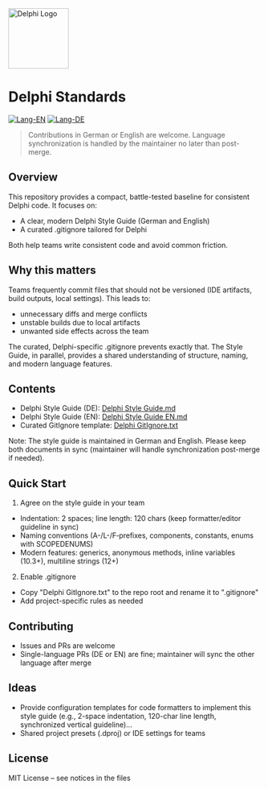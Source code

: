 <div align="left">
  <a href="https://www.embarcadero.com/products/delphi">
    <img src="https://commons.wikimedia.org/wiki/Special:FilePath/Delphi_Logo_12.svg" alt="Delphi Logo" width="120" />
  </a>
</div>


# Delphi Standards

[![Lang-EN](https://img.shields.io/badge/lang-EN-blue.svg)](README.md) [![Lang-DE](https://img.shields.io/badge/lang-DE-lightgrey.svg)](README.de.md)

> Contributions in German or English are welcome. Language synchronization is handled by the maintainer no later than post-merge.

## Overview

This repository provides a compact, battle-tested baseline for consistent Delphi code. It focuses on:

- A clear, modern Delphi Style Guide (German and English)
- A curated .gitignore tailored for Delphi

Both help teams write consistent code and avoid common friction.

## Why this matters

Teams frequently commit files that should not be versioned (IDE artifacts, build outputs, local settings). This leads to:

- unnecessary diffs and merge conflicts
- unstable builds due to local artifacts
- unwanted side effects across the team

The curated, Delphi-specific .gitignore prevents exactly that. The Style Guide, in parallel, provides a shared understanding of structure, naming, and modern language features.

## Contents

- Delphi Style Guide (DE): [Delphi Style Guide.md](Delphi%20Style%20Guide.md)
- Delphi Style Guide (EN): [Delphi Style Guide EN.md](Delphi%20Style%20Guide%20EN.md)
- Curated GitIgnore template: [Delphi GitIgnore.txt](Delphi%20GitIgnore.txt)

Note: The style guide is maintained in German and English. Please keep both documents in sync (maintainer will handle synchronization post-merge if needed).

## Quick Start

1) Agree on the style guide in your team
- Indentation: 2 spaces; line length: 120 chars (keep formatter/editor guideline in sync)
- Naming conventions (A-/L-/F‑prefixes, components, constants, enums with SCOPEDENUMS)
- Modern features: generics, anonymous methods, inline variables (10.3+), multiline strings (12+)

2) Enable .gitignore
- Copy "Delphi GitIgnore.txt" to the repo root and rename it to ".gitignore"
- Add project-specific rules as needed

## Contributing

- Issues and PRs are welcome
- Single-language PRs (DE or EN) are fine; maintainer will sync the other language after merge

## Ideas

- Provide configuration templates for code formatters to implement this style guide (e.g., 2-space indentation, 120-char line length, synchronized vertical guideline)...
- Shared project presets (.dproj) or IDE settings for teams


## License

MIT License – see notices in the files